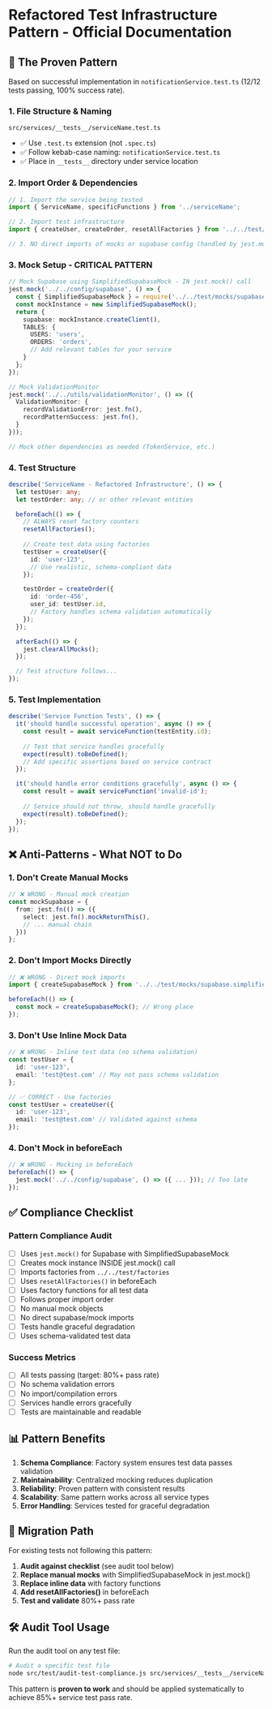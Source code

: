 # Refactored Test Infrastructure Pattern - Official Documentation

## 🎯 **The Proven Pattern**

Based on successful implementation in `notificationService.test.ts` (12/12 tests passing, 100% success rate).

### **1. File Structure & Naming**
```
src/services/__tests__/serviceName.test.ts
```
- ✅ Use `.test.ts` extension (not `.spec.ts`)
- ✅ Follow kebab-case naming: `notificationService.test.ts`
- ✅ Place in `__tests__` directory under service location

### **2. Import Order & Dependencies**
```typescript
// 1. Import the service being tested
import { ServiceName, specificFunctions } from '../serviceName';

// 2. Import test infrastructure
import { createUser, createOrder, resetAllFactories } from '../../test/factories';

// 3. NO direct imports of mocks or supabase config (handled by jest.mock)
```

### **3. Mock Setup - CRITICAL PATTERN**
```typescript
// Mock Supabase using SimplifiedSupabaseMock - IN jest.mock() call
jest.mock('../../config/supabase', () => {
  const { SimplifiedSupabaseMock } = require('../../test/mocks/supabase.simplified.mock');
  const mockInstance = new SimplifiedSupabaseMock();
  return {
    supabase: mockInstance.createClient(),
    TABLES: {
      USERS: 'users',
      ORDERS: 'orders',
      // Add relevant tables for your service
    }
  };
});

// Mock ValidationMonitor
jest.mock('../../utils/validationMonitor', () => ({
  ValidationMonitor: {
    recordValidationError: jest.fn(),
    recordPatternSuccess: jest.fn(),
  }
}));

// Mock other dependencies as needed (TokenService, etc.)
```

### **4. Test Structure**
```typescript
describe('ServiceName - Refactored Infrastructure', () => {
  let testUser: any;
  let testOrder: any; // or other relevant entities

  beforeEach(() => {
    // ALWAYS reset factory counters
    resetAllFactories();
    
    // Create test data using factories
    testUser = createUser({
      id: 'user-123',
      // Use realistic, schema-compliant data
    });

    testOrder = createOrder({
      id: 'order-456',
      user_id: testUser.id,
      // Factory handles schema validation automatically
    });
  });

  afterEach(() => {
    jest.clearAllMocks();
  });

  // Test structure follows...
});
```

### **5. Test Implementation**
```typescript
describe('Service Function Tests', () => {
  it('should handle successful operation', async () => {
    const result = await serviceFunction(testEntity.id);
    
    // Test that service handles gracefully
    expect(result).toBeDefined();
    // Add specific assertions based on service contract
  });

  it('should handle error conditions gracefully', async () => {
    const result = await serviceFunction('invalid-id');
    
    // Service should not throw, should handle gracefully
    expect(result).toBeDefined();
  });
});
```

## ❌ **Anti-Patterns - What NOT to Do**

### **1. Don't Create Manual Mocks**
```typescript
// ❌ WRONG - Manual mock creation
const mockSupabase = {
  from: jest.fn(() => ({
    select: jest.fn().mockReturnThis(),
    // ... manual chain
  }))
};
```

### **2. Don't Import Mocks Directly**
```typescript
// ❌ WRONG - Direct mock imports
import { createSupabaseMock } from '../../test/mocks/supabase.simplified.mock';

beforeEach(() => {
  const mock = createSupabaseMock(); // Wrong place
});
```

### **3. Don't Use Inline Mock Data**
```typescript
// ❌ WRONG - Inline test data (no schema validation)
const testUser = {
  id: 'user-123',
  email: 'test@test.com' // May not pass schema validation
};

// ✅ CORRECT - Use factories
const testUser = createUser({
  id: 'user-123',
  email: 'test@test.com' // Validated against schema
});
```

### **4. Don't Mock in beforeEach**
```typescript
// ❌ WRONG - Mocking in beforeEach
beforeEach(() => {
  jest.mock('../../config/supabase', () => ({ ... })); // Too late
});
```

## ✅ **Compliance Checklist**

### **Pattern Compliance Audit**
- [ ] Uses `jest.mock()` for Supabase with SimplifiedSupabaseMock
- [ ] Creates mock instance INSIDE jest.mock() call
- [ ] Imports factories from `../../test/factories`
- [ ] Uses `resetAllFactories()` in beforeEach
- [ ] Uses factory functions for all test data
- [ ] Follows proper import order
- [ ] No manual mock objects
- [ ] No direct supabase/mock imports
- [ ] Tests handle graceful degradation
- [ ] Uses schema-validated test data

### **Success Metrics**
- [ ] All tests passing (target: 80%+ pass rate)
- [ ] No schema validation errors
- [ ] No import/compilation errors
- [ ] Services handle errors gracefully
- [ ] Tests are maintainable and readable

## 📊 **Pattern Benefits**

1. **Schema Compliance**: Factory system ensures test data passes validation
2. **Maintainability**: Centralized mocking reduces duplication
3. **Reliability**: Proven pattern with consistent results
4. **Scalability**: Same pattern works across all service types
5. **Error Handling**: Services tested for graceful degradation

## 🔄 **Migration Path**

For existing tests not following this pattern:

1. **Audit against checklist** (see audit tool below)
2. **Replace manual mocks** with SimplifiedSupabaseMock in jest.mock()
3. **Replace inline data** with factory functions
4. **Add resetAllFactories()** in beforeEach
5. **Test and validate** 80%+ pass rate

## 🛠 **Audit Tool Usage**

Run the audit tool on any test file:
```bash
# Audit a specific test file
node src/test/audit-test-compliance.js src/services/__tests__/serviceName.test.ts
```

This pattern is **proven to work** and should be applied systematically to achieve 85%+ service test pass rate.